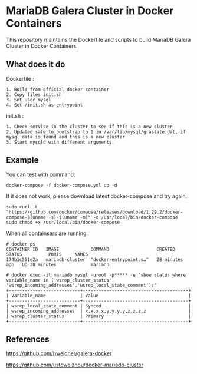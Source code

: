 # MariaDB Galera Cluster in Docker Containers

This repository maintains the Dockerfile and scripts to build MariaDB Galera Cluster in Docker Containers.

## What does it do

Dockerfile : 

    1. Build from official docker container
    2. Copy files init.sh
    3. Set user mysql
    4. Set /init.sh as entrypoint

init.sh :

    1. Check service in the cluster to see if this is a new cluster
    2. Updated safe_to_bootstrap to 1 in /var/lib/mysql/grastate.dat, if mysql data is found and this is a new cluster
    3. Start mysqld with different arguments.

## Example

You can test with command:

    docker-compose -f docker-compose.yml up -d

If it does not work, please download latest docker-compose and try again.

    sudo curl -L "https://github.com/docker/compose/releases/download/1.29.2/docker-compose-$(uname -s)-$(uname -m)" -o /usr/local/bin/docker-compose
    sudo chmod +x /usr/local/bin/docker-compose

When all containsers are running.

    # docker ps
    CONTAINER ID   IMAGE            COMMAND                  CREATED          STATUS          PORTS     NAMES
    174b1c551e2a   mariadb-cluster  "docker-entrypoint.s…"   28 minutes ago   Up 28 minutes             mariadb

    # docker exec -it mariadb mysql -uroot -p***** -e "show status where variable_name in ('wsrep_cluster_status', 'wsrep_incoming_addresses','wsrep_local_state_comment');"
    +---------------------------+----------------------------------------+
    | Variable_name             | Value                                  |
    +---------------------------+----------------------------------------+
    | wsrep_local_state_comment | Synced                                 |
    | wsrep_incoming_addresses  | x.x.x.x,y.y.y.y,z.z.z.z                |
    | wsrep_cluster_status      | Primary                                |
    +---------------------------+----------------------------------------+

## References

https://github.com/hweidner/galera-docker

https://github.com/ustcweizhou/docker-mariadb-cluster
